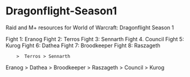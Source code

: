 # Dragonflight-Season1
Raid and M+ resources for World of Warcraft: Dragonflight Season 1

Fight 1: Eranog
Fight 2: Terros
Fight 3: Sennarth
Fight 4. Council
Fight 5: Kurog
Fight 6: Dathea
Fight 7: Broodkeeper
Fight 8: Raszageth


        >  Terros > Sennarth
Eranog                        > Dathea > Broodkeeper > Raszageth
        > Council > Kurog
